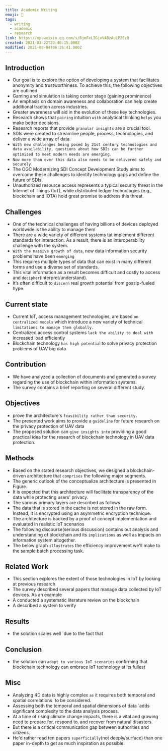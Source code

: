 ```yaml
---
title: Academic Writing
emoji: 📝
tags:
  - writing
  - academic
  - research
link: https://mp.weixin.qq.com/s/RjmFeLIGjvVABzAuLP2EzQ
created: 2021-03-22T20:40:15.000Z
modified: 2021-08-04T06:26:41.000Z
---
```


## Introduction

- Our goal is to explore the option of developing a system that facilitates anonymity and trustworthiness. To achieve this, the following objectives are outlined
- Gaming and simulation is taking center stage (gaining prominence)
- An emphasis on domain awareness and collaboration can help create additional traction across industries.
- Greater awareness will aid in the evolution of these key technologies.
- Research shows that `pairing` intuition `with` analytical thinking `helps` you make better decisions.
- Research reports that provide `granular insights` are a crucial tool.
- SDIs were created to streamline people, process, technologies, and deliver a wide array of data.
- `With new challenges being posed by 21st century technologies and data availability, questions about how SDIs can be further optimized to meet modern needs are emerging`.
- `Now more than ever this data also needs to be delivered safely and securely.`
- The OGC Modernizing SDI Concept Development Study aims to overcome these challenges to identify technology gaps and define the future of SDIs.
- Unauthorized resource access represents a typical security threat in the Internet of Things (IoT), while distributed ledger technologies (e.g., blockchain and IOTA) hold great promise to address this threat.

## Challenges

- One of the technical challenges of having billions of devices deployed worldwide is the ability to manage them
- There are a wide variety of different systems tat implement different standards for interaction. As a result, there is an interoperability challenge with the system.
- `With the massive growth of data`, new data information security problems have been `emerging`
- This requires multiple types of data that can exist in many different forms and use a diverse set of standards.
- This vital information as a result becomes difficult and costly to access and `decipher`(interpret/understand).
- It’s often difficult to `discern` real growth potential from gossip-fueled hype.

## Current state

- Current IoT, access management technologies, are based `on centralized models` which introduce a new variety of technical `limitations to manage them globally.`
- Centralized access control systems `lack the ability to deal with` increased load efficiently
- Blockchain technology `has high potentia`l to solve privacy protection problems of UAV big data

## Contribution

- We have analyzed a collection of documents and generated a survey regarding the use of blockchain within information systems.
- The survey contains a brief reporting on several different study.

## Objectives

- prove the architecture's `feasibility rather than security.`
- The presented work aims to provide a `guideline` for future research on the privacy protection of UAV data
- The proposed solution can `give insights into` providing a good practical idea for the research of blockchain technology in UAV data protection.

## Methods

- Based on the stated research objectives, we designed a blockchain-driven architecture that `comprises` the following major segments.
- The generic outlook of the conceptualize architecture is presented in Figure.
- It is expected that this architecture will facilitate transparency of the data while protecting users' privacy.
- The various primary layers are described as follows
- The data that is stored in the cache is not stored in the raw form. Instead, it is encrypted using an asymmetric encryption technique.
- The architecture is backed by a proof of concept implementation and evaluated in realistic IoT scenarios
- The following discourse(serious discussion) contains out analysis and understanding of blockchain and its `implications` as well as impacts on information system altogether.
- The below graph `illustrates` the efficiency improvement we'll make to the sample batch processing task.

## Related Work

- This section explores the extent of those technologies in IoT by looking at previous research
- The survey described several papers that manage data collected by IoT devices. As an example
- A conducted a systematic literature review on the blockchain
- A described a system to verify

## Results

- the solution scales well `due to the fact that

## Conclusion

- the solution can `adapt to various IoT scenarios` confirming that blockchain technology can embrace IoT technology at its fullest

## Misc

- Analyzing 4D data is highly complex `as` it requires both temporal and spatial correlations `to be considered.
- Assessing both the temporal and spatial dimensions of data `adds significant complexity to the data analysis process.
- At a time of rising climate change impacts, there is a vital and growing need to prepare for, respond to, and recover from natural disasters.
- But there is a critical communication gap between authorities and citizens.
- He'd rather read ten papers `superficially`(not deeply/surface) than one paper in-depth to get as much inspiration as possible.
